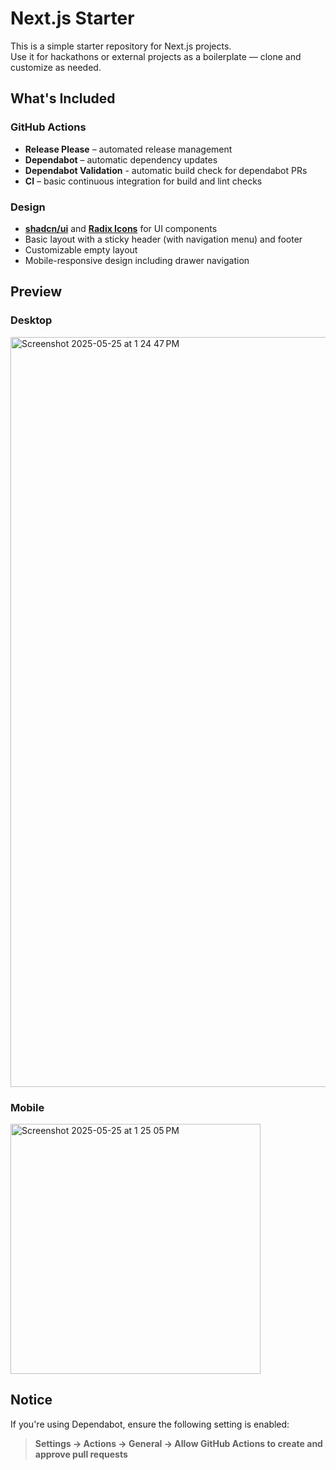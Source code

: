 # Next.js Starter

This is a simple starter repository for Next.js projects.  
Use it for hackathons or external projects as a boilerplate — clone and customize as needed.

## What's Included

### GitHub Actions

- **Release Please** – automated release management
- **Dependabot** – automatic dependency updates
- **Dependabot Validation** - automatic build check for dependabot PRs
- **CI** – basic continuous integration for build and lint checks

### Design

- [**shadcn/ui**](https://ui.shadcn.com) and [**Radix Icons**](https://www.radix-ui.com/icons) for UI components
- Basic layout with a sticky header (with navigation menu) and footer
- Customizable empty layout
- Mobile-responsive design including drawer navigation

## Preview

<!-- markdownlint-disable MD033 -->

### Desktop

<img width="1200" alt="Screenshot 2025-05-25 at 1 24 47 PM" src="https://github.com/user-attachments/assets/32d25f86-015f-4dd2-913d-60859e5e56a7" />

### Mobile

<img width="400" alt="Screenshot 2025-05-25 at 1 25 05 PM" src="https://github.com/user-attachments/assets/fa4905d5-f7ff-4f47-9e46-6fa020b7796f" />

## Notice

If you're using Dependabot, ensure the following setting is enabled:

> **Settings → Actions → General → Allow GitHub Actions to create and approve pull requests**
